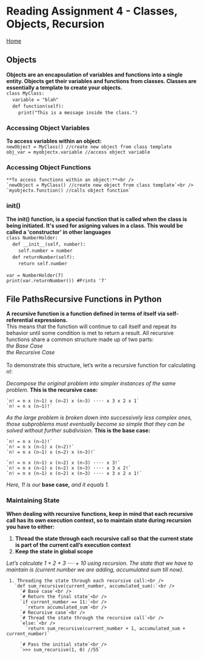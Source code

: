 # **Reading Assignment 4 - Classes, Objects, Recursion**
[Home](https://micgreene.github.io/reading-notes/)
 ## Objects
   **Objects are an encapsulation of variables and functions into a single entity. Objects get their variables and functions from classes. Classes are essentially a template to create your objects.**<br />
   `class MyClass:`<br />
    &nbsp;&nbsp;&nbsp;&nbsp;`variable = "blah"`<br />
    &nbsp;&nbsp;&nbsp;&nbsp;`def function(self):`<br />
    &nbsp;&nbsp;&nbsp;&nbsp;&nbsp;&nbsp;&nbsp;&nbsp;`print("This is a message inside the class.")`
  
   ### Accessing Object Variables <br />
   **To access variables within an object:**<br />
   `newObject = MyClass() //create new object from class template`<br />
   `obj_var = myobjectx.variable //access object variable`
    
   ### Accessing Object Functions <br />
    **To access functions within an object:**<br />
    `newObject = MyClass() //create new object from class template`<br />
    `myobjectx.function() //calls object function`
    
   ### init()
   **The __init__() function, is a special function that is called when the class is being initiated. It's used for asigning values in a class. This would be called a 'constructor' in other languages**<br />
    `class NumberHolder:`<br />
     &nbsp;&nbsp;&nbsp;&nbsp;`def __init__(self, number):`<br />
     &nbsp;&nbsp;&nbsp;&nbsp;&nbsp;&nbsp;&nbsp;&nbsp;`self.number = number`<br />
     &nbsp;&nbsp;&nbsp;&nbsp;`def returnNumber(self):`<br />
     &nbsp;&nbsp;&nbsp;&nbsp;&nbsp;&nbsp;&nbsp;&nbsp;`return self.number`<br /><br />
    `var = NumberHolder(7)`<br />
    `print(var.returnNumber()) #Prints '7'`
    
  
  ## File PathsRecursive Functions in Python
  **A recursive function is a function defined in terms of itself via self-referential expressions.**<br />
    This means that the function will continue to call itself and repeat its behavior until some condition is met to return a result. All recursive functions share a common structure made up of two parts:<br /> 
      *the Base Case*<br />
      *the Recursive Case*<br /><br />
    To demonstrate this structure, let’s write a recursive function for calculating n!:    
  
  *Decompose the original problem into simpler instances of the same problem.* **This is the recursive case:**<br />
    
    `n! = n x (n−1) x (n−2) x (n−3) ⋅⋅⋅⋅ x 3 x 2 x 1`
    `n! = n x (n−1)!`
    
  *As the large problem is broken down into successively less complex ones, those subproblems must eventually become so simple that they can be solved without further subdivision.* **This is the base case:**

    `n! = n x (n−1)!`
    `n! = n x (n−1) x (n−2)!`
    `n! = n x (n−1) x (n−2) x (n−3)!`
    
    `n! = n x (n−1) x (n−2) x (n−3) ⋅⋅⋅⋅ x 3!`
    `n! = n x (n−1) x (n−2) x (n−3) ⋅⋅⋅⋅ x 3 x 2!`
    `n! = n x (n−1) x (n−2) x (n−3) ⋅⋅⋅⋅ x 3 x 2 x 1!`
    
  *Here, 1! is our* **base case,** *and it equals 1.*
    
   ### Maintaining State
   **When dealing with recursive functions, keep in mind that each recursive call has its own execution context, so to maintain state during recursion you have to either:**
   1. **Thread the state through each recursive call so that the current state is part of the current call’s execution context**
   1. **Keep the state in global scope**
   
   *Let’s calculate 1 + 2 + 3 ⋅⋅⋅⋅ + 10 using recursion. The state that we have to maintain is (current number we are adding, accumulated sum till now).*

     1. Threading the state through each recursive call:<br />
       `def sum_recursive(current_number, accumulated_sum):`<br />
         `# Base case`<br />
         `# Return the final state`<br />
         `if current_number == 11:`<br />
           `return accumulated_sum`<br />
         `# Recursive case`<br />
         `# Thread the state through the recursive call`<br />
         `else:`<br />
           `return sum_recursive(current_number + 1, accumulated_sum + current_number)`
         
         `# Pass the initial state`<br />
         `>>> sum_recursive(1, 0) //55`

